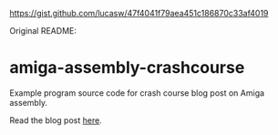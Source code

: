 
https://gist.github.com/lucasw/47f4041f79aea451c186870c33af4019

Original README:

# amiga-assembly-crashcourse

Example program source code for crash course blog post on Amiga assembly.

Read the blog post [here][amiga-assembly-crashcourse-blog].

[amiga-assembly-crashcourse-blog]: http://reaktor.com/blog/crash-course-to-amiga-assembly-programming/
